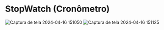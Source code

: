 # StopWatch (Cronômetro)
![Captura de tela 2024-04-16 151050](https://github.com/eduardochikora/StopWatch/assets/137216533/b0935bb4-5873-46a6-8f05-1ff935c6ece2)
![Captura de tela 2024-04-16 151125](https://github.com/eduardochikora/StopWatch/assets/137216533/56e7ff8d-fed6-48e7-95d2-c1f759a23817)
